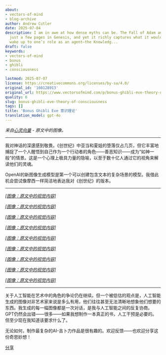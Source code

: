 ```yaml
---
about:
- vectors-of-mind
- blog-archive
author: Andrew Cutler
date: 2025-07-04
description: I am in awe at how dense myths can be. The Fall of Adam and Eve occupies
  just a few pages in Genesis, and yet it richly captures what it would be like to
  wake up to one’s role as an agent—the Knowledg...
draft: false
keywords:
- vectors-of-mind
- bonus
- ghibli
- consciousness

lastmod: 2025-07-07
license: https://creativecommons.org/licenses/by-sa/4.0/
original_id: '160128913'
original_url: https://www.vectorsofmind.com/p/bonus-ghibli-eve-theory-of-consciousness
quality: 6
slug: bonus-ghibli-eve-theory-of-consciousness
tags: []
title: 'Bonus Ghibli Eve 意识理论'
translation_model: gpt-4o
---
```


*来自[心灵向量](https://www.vectorsofmind.com/p/bonus-ghibli-eve-theory-of-consciousness) - 原文中的图像。*

---

我对神话的深邃感到敬畏。《创世纪》中亚当和夏娃的堕落仅占几页，但它丰富地捕捉了一个人醒悟到自己作为一个行动者的角色——善恶知识——成为“如神一般”的情景。这是一个心理上极具力量的隐喻，以至于数十亿人通过它的视角来解读他们的灵魂。

OpenAI的新图像生成模型是第一个可以创建包含文本的复杂场景的模型。我借此机会尝试像摩西一样简洁地表达我对《创世纪》的版本。

* * *

[*[图像：原文中的视觉内容]*](https://substackcdn.com/image/fetch/$s_!y2Yi!,f_auto,q_auto:good,fl_progressive:steep/https%3A%2F%2Fsubstack-post-media.s3.amazonaws.com%2Fpublic%2Fimages%2F10240443-db9f-4ff1-91d5-2b207ddc498d_1024x1536.png)

[*[图像：原文中的视觉内容]*](https://substackcdn.com/image/fetch/$s_!xVLb!,f_auto,q_auto:good,fl_progressive:steep/https%3A%2F%2Fsubstack-post-media.s3.amazonaws.com%2Fpublic%2Fimages%2Fc6f93096-6e32-4f37-9771-1a945d98bad1_1024x1536.webp)

[*[图像：原文中的视觉内容]*](https://substackcdn.com/image/fetch/$s_!o7zQ!,f_auto,q_auto:good,fl_progressive:steep/https%3A%2F%2Fsubstack-post-media.s3.amazonaws.com%2Fpublic%2Fimages%2F0a0d0838-ed0b-499c-ba1e-b3d038623e7b_1024x1536.png)

[*[图像：原文中的视觉内容]*](https://substackcdn.com/image/fetch/$s_!w0eL!,f_auto,q_auto:good,fl_progressive:steep/https%3A%2F%2Fsubstack-post-media.s3.amazonaws.com%2Fpublic%2Fimages%2F5335633a-4e08-4ee5-a2d0-5d61589f8da8_1024x1536.png)

[*[图像：原文中的视觉内容]*](https://substackcdn.com/image/fetch/$s_!xul4!,f_auto,q_auto:good,fl_progressive:steep/https%3A%2F%2Fsubstack-post-media.s3.amazonaws.com%2Fpublic%2Fimages%2Fa1f8bede-83b8-41c3-a59d-4037ff58a70e_1024x1536.webp)

[*[图像：原文中的视觉内容]*](https://substackcdn.com/image/fetch/$s_!NB9o!,f_auto,q_auto:good,fl_progressive:steep/https%3A%2F%2Fsubstack-post-media.s3.amazonaws.com%2Fpublic%2Fimages%2F8df6d2ec-a33c-4420-80e1-60a820ed6106_1024x1536.webp)

[*[图像：原文中的视觉内容]*](https://substackcdn.com/image/fetch/$s_!3XqZ!,f_auto,q_auto:good,fl_progressive:steep/https%3A%2F%2Fsubstack-post-media.s3.amazonaws.com%2Fpublic%2Fimages%2F7296a31b-d032-4b9c-a5b6-af886769c1df_1024x1536.webp)

[*[图像：原文中的视觉内容]*](https://substackcdn.com/image/fetch/$s_!bC4j!,f_auto,q_auto:good,fl_progressive:steep/https%3A%2F%2Fsubstack-post-media.s3.amazonaws.com%2Fpublic%2Fimages%2F28640f9a-5d66-4c2b-ac6f-713057d7c4eb_1024x1536.png)

[*[图像：原文中的视觉内容]*](https://substackcdn.com/image/fetch/$s_!rsp9!,f_auto,q_auto:good,fl_progressive:steep/https%3A%2F%2Fsubstack-post-media.s3.amazonaws.com%2Fpublic%2Fimages%2Fe45066b0-4004-4bbe-814d-043f80d6ee1a_1024x1536.webp)

* * *

关于人工智能在艺术中的角色的争论仍在继续。但一个被低估的观点是，人工智能生成的图像对非艺术家来说是多么有用，他们往往甚至无法清晰地想象他们想要的东西。我生成的每一幅图像都是一次对话，是我与人工智能之间的反复协商。GPT仍然会出错——很多——如果我想制作一本真正的书，人工干预是必要的。但至少现在我知道该要求什么了。

无论如何，制作最复杂的AI-吉卜力作品是很有趣的。欢迎反馈——也欢迎分享这份奇思妙想！

[分享](https://www.vectorsofmind.com/p/bonus-ghibli-eve-theory-of-consciousness?utm_source=substack&utm_medium=email&utm_content=share&action=share)